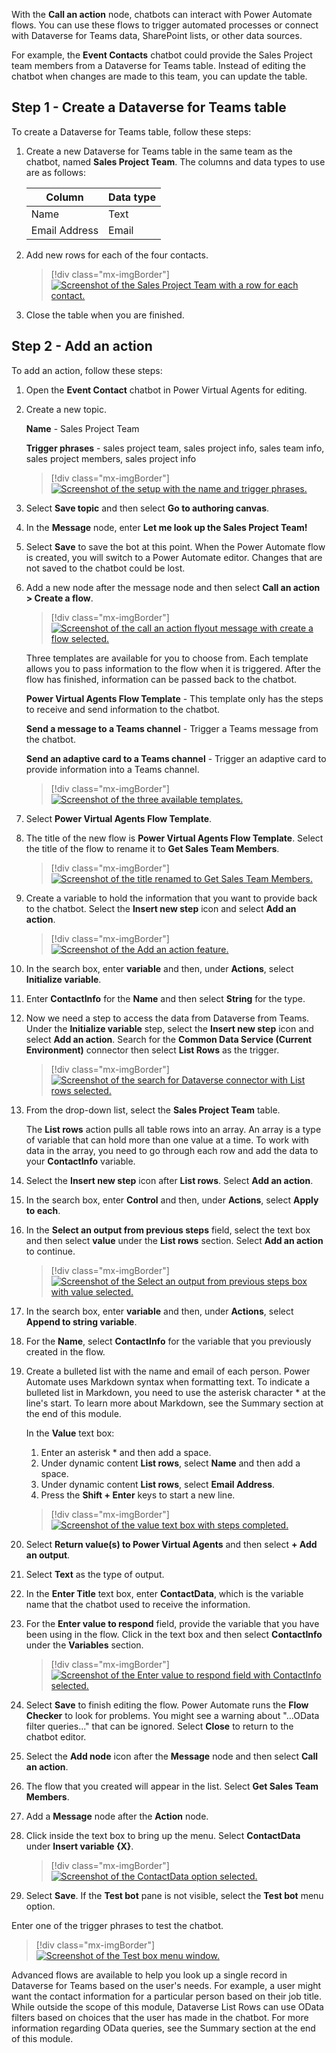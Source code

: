 With the **Call an action** node, chatbots can interact with Power Automate flows. You can use these flows to trigger automated processes or connect with Dataverse for Teams data, SharePoint lists, or other data sources.

For example, the **Event Contacts** chatbot could provide the Sales Project team members from a Dataverse for Teams table. Instead of editing the chatbot when changes are made to this team, you can update the table.

## Step 1 - Create a Dataverse for Teams table

To create a Dataverse for Teams table, follow these steps:

1. Create a new Dataverse for Teams table in the same team as the chatbot, named **Sales Project Team**. The columns and data types to use are as follows:

	|     Column           |     Data type    |
	|----------------------|------------------|
	|     Name             |     Text         |
	|     Email Address    |     Email        |

1. Add new rows for each of the four contacts.
    
	> [!div class="mx-imgBorder"]
	> [![Screenshot of the Sales Project Team with a row for each contact.](../media/image-21.png)](../media/image-21.png#lightbox)

1. Close the table when you are finished.

## Step 2 - Add an action 

To add an action, follow these steps:

1. Open the **Event Contact** chatbot in Power Virtual Agents for editing.

1. Create a new topic.

    **Name** - Sales Project Team

    **Trigger phrases** - sales project team, sales project info, sales team info, sales project members, sales project info
    
	> [!div class="mx-imgBorder"]
	> [![Screenshot of the setup with the name and trigger phrases.](../media/image-22.png)](../media/image-22.png#lightbox)

1. Select **Save topic** and then select **Go to authoring canvas**.

1. In the **Message** node, enter **Let me look up the Sales Project Team!**

1. Select **Save** to save the bot at this point. When the Power Automate flow is created, you will switch to a Power Automate editor. Changes that are not saved to the chatbot could be lost.

1. Add a new node after the message node and then select **Call an action > Create a flow**.
    
	> [!div class="mx-imgBorder"]
	> [![Screenshot of the call an action flyout message with create a flow selected.](../media/image-23.png)](../media/image-23.png#lightbox)
    
    Three templates are available for you to choose from. Each template allows you to pass information to the flow when it is triggered. After the flow has finished, information can be passed back to the chatbot.
    
    **Power Virtual Agents Flow Template** - This template only has the steps to receive and send information to the chatbot.

    **Send a message to a Teams channel** - Trigger a Teams message from the chatbot.

    **Send an adaptive card to a Teams channel** - Trigger an adaptive card to provide information into a Teams channel.
    
	> [!div class="mx-imgBorder"]
	> [![Screenshot of the three available templates.](../media/image-24.png)](../media/image-24.png#lightbox)

1. Select **Power Virtual Agents Flow Template**.

1. The title of the new flow is **Power Virtual Agents Flow Template**. Select the title of the flow to rename it to **Get Sales Team Members**.
    
	> [!div class="mx-imgBorder"]
	> [![Screenshot of the title renamed to Get Sales Team Members.](../media/image-25.png)](../media/image-25.png#lightbox)

1. Create a variable to hold the information that you want to provide back to the chatbot. Select the **Insert new step** icon and select **Add an action**.
    
	> [!div class="mx-imgBorder"]
	> [![Screenshot of the Add an action feature.](../media/image-26.png)](../media/image-26.png#lightbox)

1. In the search box, enter **variable** and then, under **Actions**, select **Initialize variable**.

1. Enter **ContactInfo** for the **Name** and then select **String** for the type.

1. Now we need a step to access the data from Dataverse from Teams. Under the **Initialize variable** step, select the **Insert new step** icon and select **Add an action**. Search for the **Common Data Service (Current Environment)** connector then select **List Rows** as the trigger. 
    
	> [!div class="mx-imgBorder"]
	> [![Screenshot of the search for Dataverse connector with List rows selected.](../media/image-27.png)](../media/image-27.png#lightbox)

1. From the drop-down list, select the **Sales Project Team** table.
    
    The **List rows** action pulls all table rows into an array. An array is a type of variable that can hold more than one value at a time. To work with data in the array, you need to go through each row and add the data to your **ContactInfo** variable.

1. Select the **Insert new step** icon after **List rows**. Select **Add an action**.

1. In the search box, enter **Control** and then, under **Actions**, select **Apply to each**.

1. In the **Select an output from previous steps** field, select the text box and then select **value** under the **List rows** section. Select **Add an action** to continue.
    
	> [!div class="mx-imgBorder"]
	> [![Screenshot of the Select an output from previous steps box with value selected.](../media/image-28.png)](../media/image-28.png#lightbox)

1. In the search box, enter **variable** and then, under **Actions**, select **Append to string variable**.

1. For the **Name**, select **ContactInfo** for the variable that you previously created in the flow.

1. Create a bulleted list with the name and email of each person. Power Automate uses Markdown syntax when formatting text. To indicate a bulleted list in Markdown, you need to use the asterisk character \* at the line's start. To learn more about Markdown, see the Summary section at the end of this module.
    
    In the **Value** text box:
    
    1. Enter an asterisk \* and then add a space.
    1. Under dynamic content **List rows**, select **Name** and then add a space.
    1. Under dynamic content **List rows**, select **Email Address**.
    1. Press the **Shift + Enter** keys to start a new line.
    
	> [!div class="mx-imgBorder"]
	> [![Screenshot of the value text box with steps completed.](../media/image-29.png)](../media/image-29.png#lightbox)

1. Select **Return value(s) to Power Virtual Agents** and then select **+ Add an output**.

1. Select **Text** as the type of output.

1. In the **Enter Title** text box, enter **ContactData**, which is the variable name that the chatbot used to receive the information.

1. For the **Enter value to respond** field, provide the variable that you have been using in the flow. Click in the text box and then select **ContactInfo** under the **Variables** section.
    
	> [!div class="mx-imgBorder"]
	> [![Screenshot of the Enter value to respond field with ContactInfo selected.](../media/image-30.png)](../media/image-30.png#lightbox)

1. Select **Save** to finish editing the flow. Power Automate runs the **Flow Checker** to look for problems. You might see a warning about "...OData filter queries..." that can be ignored. Select **Close** to return to the chatbot editor.

1. Select the **Add node** icon after the **Message** node and then select **Call an action**.

1. The flow that you created will appear in the list. Select **Get Sales Team Members**.

1. Add a **Message** node after the **Action** node.

1. Click inside the text box to bring up the menu. Select **ContactData** under **Insert variable {X}**.
    
	> [!div class="mx-imgBorder"]
	> [![Screenshot of the ContactData option selected.](../media/image-31.png)](../media/image-31.png#lightbox)

1. Select **Save**. If the **Test bot** pane is not visible, select the **Test bot** menu option.

Enter one of the trigger phrases to test the chatbot.

> [!div class="mx-imgBorder"]
> [![Screenshot of the Test box menu window.](../media/image-32.png)](../media/image-32.png#lightbox)

Advanced flows are available to help you look up a single record in Dataverse for Teams based on the user's needs. For example, a user might want the contact information for a particular person based on their job title. While outside the scope of this module, Dataverse List Rows can use OData filters based on choices that the user has made in the chatbot. For more information regarding OData queries, see the Summary section at the end of this module.

